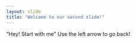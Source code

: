 ```yaml
---
layout: slide
title: "Welcome to our second slide!"
---
```

"Hey! Start with me"
Use the left arrow to go back!
